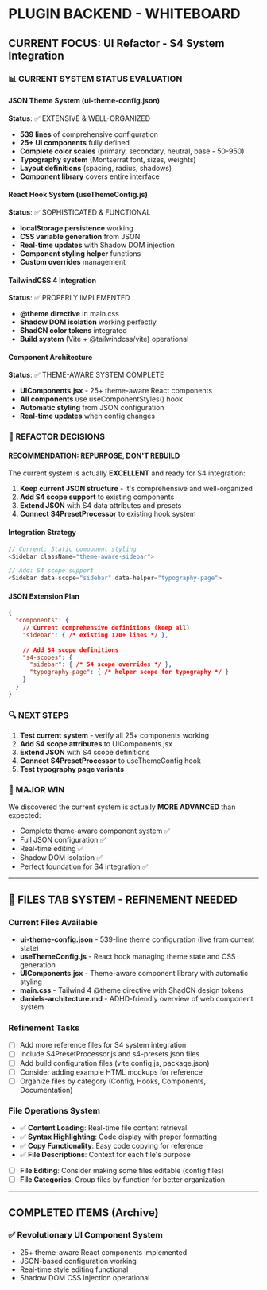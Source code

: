 # PLUGIN BACKEND - WHITEBOARD
## CURRENT FOCUS: UI Refactor - S4 System Integration

### 📊 CURRENT SYSTEM STATUS EVALUATION

#### **JSON Theme System (ui-theme-config.json)**
**Status**: ✅ EXTENSIVE & WELL-ORGANIZED
- **539 lines** of comprehensive configuration
- **25+ UI components** fully defined
- **Complete color scales** (primary, secondary, neutral, base - 50-950)
- **Typography system** (Montserrat font, sizes, weights)
- **Layout definitions** (spacing, radius, shadows)
- **Component library** covers entire interface

#### **React Hook System (useThemeConfig.js)**
**Status**: ✅ SOPHISTICATED & FUNCTIONAL
- **localStorage persistence** working
- **CSS variable generation** from JSON
- **Real-time updates** with Shadow DOM injection
- **Component styling helper** functions
- **Custom overrides** management

#### **TailwindCSS 4 Integration**
**Status**: ✅ PROPERLY IMPLEMENTED
- **@theme directive** in main.css
- **Shadow DOM isolation** working perfectly
- **ShadCN color tokens** integrated
- **Build system** (Vite + @tailwindcss/vite) operational

#### **Component Architecture**
**Status**: ✅ THEME-AWARE SYSTEM COMPLETE
- **UIComponents.jsx** - 25+ theme-aware React components
- **All components** use useComponentStyles() hook
- **Automatic styling** from JSON configuration
- **Real-time updates** when config changes

### 🎯 REFACTOR DECISIONS

#### **RECOMMENDATION: REPURPOSE, DON'T REBUILD**
The current system is actually **EXCELLENT** and ready for S4 integration:

1. **Keep current JSON structure** - it's comprehensive and well-organized
2. **Add S4 scope support** to existing components
3. **Extend JSON** with S4 data attributes and presets
4. **Connect S4PresetProcessor** to existing hook system

#### **Integration Strategy**
```javascript
// Current: Static component styling
<Sidebar className="theme-aware-sidebar">

// Add: S4 scope support  
<Sidebar data-scope="sidebar" data-helper="typography-page">
```

#### **JSON Extension Plan**
```json
{
  "components": {
    // Current comprehensive definitions (keep all)
    "sidebar": { /* existing 170+ lines */ },
    
    // Add S4 scope definitions
    "s4-scopes": {
      "sidebar": { /* S4 scope overrides */ },
      "typography-page": { /* helper scope for typography */ }
    }
  }
}
```

### 🔍 NEXT STEPS
1. **Test current system** - verify all 25+ components working
2. **Add S4 scope attributes** to UIComponents.jsx
3. **Extend JSON** with S4 scope definitions
4. **Connect S4PresetProcessor** to useThemeConfig hook
5. **Test typography page variants**

### 🚀 MAJOR WIN
We discovered the current system is actually **MORE ADVANCED** than expected:
- Complete theme-aware component system ✅
- Full JSON configuration ✅  
- Real-time editing ✅
- Shadow DOM isolation ✅
- Perfect foundation for S4 integration ✅

---

## 📁 FILES TAB SYSTEM - REFINEMENT NEEDED

### **Current Files Available**
- **ui-theme-config.json** - 539-line theme configuration (live from current state)
- **useThemeConfig.js** - React hook managing theme state and CSS generation  
- **UIComponents.jsx** - Theme-aware component library with automatic styling
- **main.css** - Tailwind 4 @theme directive with ShadCN design tokens
- **daniels-architecture.md** - ADHD-friendly overview of web component system

### **Refinement Tasks**
- [ ] Add more reference files for S4 system integration
- [ ] Include S4PresetProcessor.js and s4-presets.json files
- [ ] Add build configuration files (vite.config.js, package.json)
- [ ] Consider adding example HTML mockups for reference
- [ ] Organize files by category (Config, Hooks, Components, Documentation)

### **File Operations System**
- ✅ **Content Loading**: Real-time file content retrieval
- ✅ **Syntax Highlighting**: Code display with proper formatting
- ✅ **Copy Functionality**: Easy code copying for reference
- ✅ **File Descriptions**: Context for each file's purpose
- [ ] **File Editing**: Consider making some files editable (config files)
- [ ] **File Categories**: Group files by function for better organization

---

## COMPLETED ITEMS (Archive)

### ✅ Revolutionary UI Component System
- 25+ theme-aware React components implemented
- JSON-based configuration working
- Real-time style editing functional
- Shadow DOM CSS injection operational